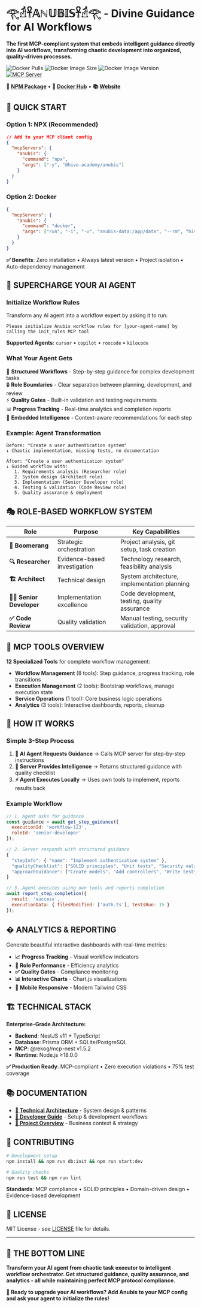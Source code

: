 # 𓂀𓁢𓋹𝔸ℕ𝕌𝔹𝕀𝕊𓋹𓁢𓂀 - Divine Guidance for AI Workflows

**The first MCP-compliant system that embeds intelligent guidance directly into AI workflows, transforming chaotic development into organized, quality-driven processes.**

![Docker Pulls](https://img.shields.io/docker/pulls/hiveacademy/anubis)
![Docker Image Size](https://img.shields.io/docker/image-size/hiveacademy/anubis)
![Docker Image Version](https://img.shields.io/docker/v/hiveacademy/anubis)
[![MCP Server](https://img.shields.io/badge/MCP-Server-blue?style=for-the-badge&logo=docker)](https://hub.docker.com/r/hiveacademy/anubis)

**🚀 [NPM Package](https://www.npmjs.com/package/@hive-academy/anubis)** • **🐳 [Docker Hub](https://hub.docker.com/r/hiveacademy/anubis)** • **📚 [Website](https://hive-academy.github.io/Anubis-MCP/)**

## 🚀 **QUICK START**

### **Option 1: NPX (Recommended)**

```json
// Add to your MCP client config
{
  "mcpServers": {
    "anubis": {
      "command": "npx",
      "args": ["-y", "@hive-academy/anubis"]
    }
  }
}
```

### **Option 2: Docker**

```json
{
  "mcpServers": {
    "anubis": {
      "command": "docker", 
      "args": ["run", "-i", "-v", "anubis-data:/app/data", "--rm", "hiveacademy/anubis"]
    }
  }
}
```

**✅ Benefits**: Zero installation • Always latest version • Project isolation • Auto-dependency management

## 🤖 **SUPERCHARGE YOUR AI AGENT**

### **Initialize Workflow Rules**

Transform any AI agent into a workflow expert by asking it to run:

```
Please initialize Anubis workflow rules for [your-agent-name] by calling the init_rules MCP tool
```

**Supported Agents**: `cursor` • `copilot` • `roocode` • `kilocode`

### **What Your Agent Gets**

🎯 **Structured Workflows** - Step-by-step guidance for complex development tasks  
🔒 **Role Boundaries** - Clear separation between planning, development, and review  
⚡ **Quality Gates** - Built-in validation and testing requirements  
📊 **Progress Tracking** - Real-time analytics and completion reports  
🧠 **Embedded Intelligence** - Context-aware recommendations for each step  

### **Example: Agent Transformation**

```
Before: "Create a user authentication system"
↓ Chaotic implementation, missing tests, no documentation

After: "Create a user authentication system" 
↓ Guided workflow with:
   1. Requirements analysis (Researcher role)
   2. System design (Architect role) 
   3. Implementation (Senior Developer role)
   4. Testing & validation (Code Review role)
   5. Quality assurance & deployment
```

## 🎭 **ROLE-BASED WORKFLOW SYSTEM**

| Role | Purpose | Key Capabilities |
|------|---------|------------------|
| **🎯 Boomerang** | Strategic orchestration | Project analysis, git setup, task creation |
| **🔍 Researcher** | Evidence-based investigation | Technology research, feasibility analysis |
| **🏗️ Architect** | Technical design | System architecture, implementation planning |
| **👨‍💻 Senior Developer** | Implementation excellence | Code development, testing, quality assurance |
| **✅ Code Review** | Quality validation | Manual testing, security validation, approval |

## 🔧 **MCP TOOLS OVERVIEW**

**12 Specialized Tools** for complete workflow management:

- **Workflow Management** (8 tools): Step guidance, progress tracking, role transitions
- **Execution Management** (2 tools): Bootstrap workflows, manage execution state  
- **Service Operations** (1 tool): Core business logic operations
- **Analytics** (3 tools): Interactive dashboards, reports, cleanup

## 🎯 **HOW IT WORKS**

### **Simple 3-Step Process**

1. **🤖 AI Agent Requests Guidance** → Calls MCP server for step-by-step instructions
2. **🧠 Server Provides Intelligence** → Returns structured guidance with quality checklist  
3. **⚡ Agent Executes Locally** → Uses own tools to implement, reports results back

### **Example Workflow**

```javascript
// 1. Agent asks for guidance
const guidance = await get_step_guidance({
  executionId: 'workflow-123',
  roleId: 'senior-developer'
});

// 2. Server responds with structured guidance
{
  "stepInfo": { "name": "Implement authentication system" },
  "qualityChecklist": ["SOLID principles", "Unit tests", "Security validation"],
  "approachGuidance": ["Create models", "Add controllers", "Write tests"]
}

// 3. Agent executes using own tools and reports completion
await report_step_completion({
  result: 'success',
  executionData: { filesModified: ['auth.ts'], testsRun: 15 }
});
```

## � **ANALYTICS & REPORTING**

Generate beautiful interactive dashboards with real-time metrics:

- **📈 Progress Tracking** - Visual workflow indicators
- **🎯 Role Performance** - Efficiency analytics  
- **✅ Quality Gates** - Compliance monitoring
- **📊 Interactive Charts** - Chart.js visualizations
- **📱 Mobile Responsive** - Modern Tailwind CSS

## 🏗️ **TECHNICAL STACK**

**Enterprise-Grade Architecture:**
- **Backend**: NestJS v11 + TypeScript
- **Database**: Prisma ORM + SQLite/PostgreSQL  
- **MCP**: @rekog/mcp-nest v1.5.2
- **Runtime**: Node.js ≥18.0.0

**✅ Production Ready**: MCP-compliant • Zero execution violations • 75% test coverage

## 📚 **DOCUMENTATION**

- **[📖 Technical Architecture](memory-bank/TechnicalArchitecture.md)** - System design & patterns
- **[🚀 Developer Guide](memory-bank/DeveloperGuide.md)** - Setup & development workflows  
- **[🎯 Project Overview](memory-bank/ProjectOverview.md)** - Business context & strategy

## 🤝 **CONTRIBUTING**

```bash
# Development setup
npm install && npm run db:init && npm run start:dev

# Quality checks  
npm run test && npm run lint
```

**Standards**: MCP compliance • SOLID principles • Domain-driven design • Evidence-based development

## 📄 **LICENSE**

MIT License - see [LICENSE](LICENSE) file for details.

---

## 🎯 **THE BOTTOM LINE**

**Transform your AI agent from chaotic task executor to intelligent workflow orchestrator. Get structured guidance, quality assurance, and analytics - all while maintaining perfect MCP protocol compliance.**

**🚀 Ready to upgrade your AI workflows? Add Anubis to your MCP config and ask your agent to initialize the rules!**
